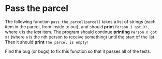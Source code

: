 # Pass the parcel

The following function `pass_the_parcel(parcel)` takes a list of strings (each item in the parcel, from inside to out), and should **print** `Person 1 got X!`, where `X` is the *last* item.
The program should continue **printing** `Person n got X!` (where `n` is the nth person to receive something) until the start of the list.
Then it should **print** `The parcel is empty!`

Find the bug (or bugs) to fix this function so that it passes all of the tests.
